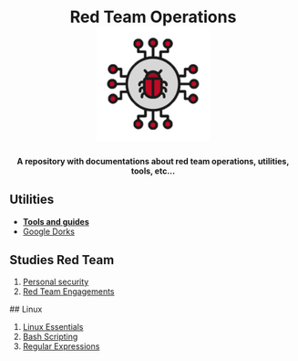 <h1 align="center">
<br>
  Red Team Operations
  <br>
<img src="./assets/red.png" alt="Tools" width="200">
</h1>
<h4 align="center">A repository with documentations about red team operations, utilities, tools, etc...</h4>

## Utilities 
<p align="center">
 <ul>
  <li><b><a href="./tools/">Tools and guides</a></b></li>
  <li><a href="./dorks/">Google Dorks</a></li>
  </ul>
</p>

## Studies Red Team
<ol>
 <li><a href="./studies/0-personal-security/">Personal security</a> </li>
 <li><a href="./studies/1-engagements/">Red Team Engagements</a> </li>
</ol>
## Linux
<ol>
 <li><a href="./linux/0-linux_essentials/">Linux Essentials</a> </li>
 <li><a href="./linux/1-bash-scripting/">Bash Scripting</a> </li>
 <li><a href="./linux/2-regular-expressions/">Regular Expressions</a> </li>
</ol>